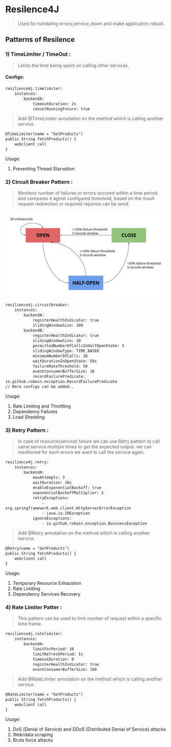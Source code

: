 # Resilence4J
> Used for handaling errors,service_down and make application robust. 

## Patterns of Resilence


### 1) TimeLimiter / TimeOut :
> Limits the time being spent on calling other services.
#### Configs:
```
resilience4j.timelimiter:
    instances:
        backendA:
            timeoutDuration: 2s
            cancelRunningFuture: true
```
> Add @TimeLimiter annotation on the method which is calling another service.
```
@TimeLimiter(name = "GetProducts")
public String fetchProducts() {
    webclient call
}
```
Usage:
1) Preventing Thread Starvation




### 2) Circuit Breaker Pattern :
> Monitors number of failures or errors occured within a time period and compares it aginst configured threshold, based on the result request redirection or required reponse can be send. 

![Resilience4J](/resilience4j_flowChart.webp)

```
resilience4j.circuitbreaker:
    instances:
        backendA:
            registerHealthIndicator: true
            slidingWindowSize: 100
        backendB:
            registerHealthIndicator: true
            slidingWindowSize: 10
            permittedNumberOfCallsInHalfOpenState: 3
            slidingWindowType: TIME_BASED
            minimumNumberOfCalls: 20
            waitDurationInOpenState: 50s
            failureRateThreshold: 50
            eventConsumerBufferSize: 10
            recordFailurePredicate: io.github.robwin.exception.RecordFailurePredicate
// More configs can be added..
```
Usage:
1) Rate Limiting and Throttling
2) Dependency Failures
3) Load Shedding




### 3) Retry Pattern : 
> In case of resource(service) failure we can use Retry pattern to call same service multiple times to get the expected output.
> we can mentioned for each errors we want to call the service again.

```
resilience4j.retry:
    instances:
        backendA:
            maxAttempts: 3
            waitDuration: 10s
            enableExponentialBackoff: true
            exponentialBackoffMultiplier: 2
            retryExceptions:
                - org.springframework.web.client.HttpServerErrorException
                - java.io.IOException
            ignoreExceptions:
                - io.github.robwin.exception.BusinessException
```
> Add @Retry annotation on the method which is calling another service.
```
@Retry(name = "GetProducts")
public String fetchProducts() {
    webclient call
}
```
Usage: 
1) Temporary Resource Exhaustion
2) Rate Limiting
3) Dependency Services Recovery




### 4) Rate Limiter Patter :
> This pattern can be used to limit number of request within a specific time frame.
```
resilience4j.ratelimiter:
    instances:
        backendA:
            limitForPeriod: 10
            limitRefreshPeriod: 1s
            timeoutDuration: 0
            registerHealthIndicator: true
            eventConsumerBufferSize: 100
```
> Add @RateLimiter annotation on the method which is calling another service.
```
@RateLimiter(name = "GetProducts")
public String fetchProducts() {
    webclient call
}
```
Usage:
1) DoS (Denial of Service) and DDoS (Distributed Denial of Service) attacks
2) Web/data scraping
3) Brute force attacks



